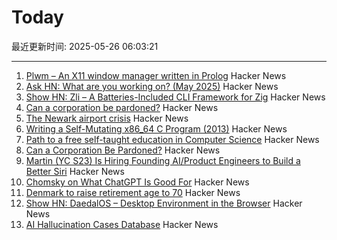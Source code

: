 # Today

最近更新时间: 2025-05-26 06:03:21

--- 
1. [Plwm – An X11 window manager written in Prolog](https://github.com/Seeker04/plwm) Hacker News
2. [Ask HN: What are you working on? (May 2025)](https://news.ycombinator.com/item?id=44090387) Hacker News
3. [Show HN: Zli – A Batteries-Included CLI Framework for Zig](https://github.com/xcaeser/zli) Hacker News
4. [Can a corporation be pardoned?](https://papers.ssrn.com/sol3/papers.cfm?abstract_id=5202339) Hacker News
5. [The Newark airport crisis](https://www.theverge.com/planes/673462/newark-airport-delay-air-traffic-control-tracon-radar) Hacker News
6. [Writing a Self-Mutating x86_64 C Program (2013)](https://ephemeral.cx/2013/12/writing-a-self-mutating-x86_64-c-program/) Hacker News
7. [Path to a free self-taught education in Computer Science](https://github.com/ossu/computer-science) Hacker News
8. [Can a Corporation Be Pardoned?](https://papers.ssrn.com/sol3/papers.cfm?abstract_id=5202339) Hacker News
9. [Martin (YC S23) Is Hiring Founding AI/Product Engineers to Build a Better Siri](https://www.ycombinator.com/companies/martin/jobs) Hacker News
10. [Chomsky on What ChatGPT Is Good For](https://chomsky.info/20230503-2/) Hacker News
11. [Denmark to raise retirement age to 70](https://www.telegraph.co.uk/world-news/2025/05/23/denmark-raise-retirement-age-70/) Hacker News
12. [Show HN: DaedalOS – Desktop Environment in the Browser](https://github.com/DustinBrett/daedalOS) Hacker News
13. [AI Hallucination Cases Database](https://www.damiencharlotin.com/hallucinations/) Hacker News
